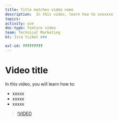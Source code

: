 ```yaml
---
title: Title matches video name
description:  In this video, learn how to xxxxxxx
topics: 
activity: use
doc-type: feature video
team: Technical Marketing
kt: Jira ticket ###

exl-id: ?????????
---
```

# Video title

In this video, you will learn how to:
* xxxxx
* xxxxx
* xxxxx

>[!VIDEO](https://video.tv.adobe.com/v/MPC#/?quality=12)
